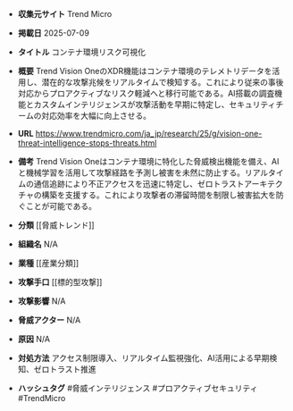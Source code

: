 - **収集元サイト**
Trend Micro

- **掲載日**
2025-07-09

- **タイトル**
コンテナ環境リスク可視化

- **概要**
Trend Vision OneのXDR機能はコンテナ環境のテレメトリデータを活用し、潜在的な攻撃兆候をリアルタイムで検知する。これにより従来の事後対応からプロアクティブなリスク軽減へと移行可能である。AI搭載の調査機能とカスタムインテリジェンスが攻撃活動を早期に特定し、セキュリティチームの対応効率を大幅に向上させる。

- **URL**
https://www.trendmicro.com/ja_jp/research/25/g/vision-one-threat-intelligence-stops-threats.html

- **備考**
Trend Vision Oneはコンテナ環境に特化した脅威検出機能を備え、AIと機械学習を活用して攻撃経路を予測し被害を未然に防止する。リアルタイムの通信追跡により不正アクセスを迅速に特定し、ゼロトラストアーキテクチャの構築を支援する。これにより攻撃者の滞留時間を制限し被害拡大を防ぐことが可能である。

- **分類**
[[脅威トレンド]]

- **組織名**
N/A

- **業種**
[[産業分類]]

- **攻撃手口**
[[標的型攻撃]]

- **攻撃影響**
N/A

- **脅威アクター**
N/A

- **原因**
N/A

- **対処方法**
アクセス制限導入、リアルタイム監視強化、AI活用による早期検知、ゼロトラスト推進

- **ハッシュタグ**
#脅威インテリジェンス #プロアクティブセキュリティ #TrendMicro
